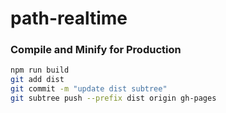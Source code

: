 # path-realtime

### Compile and Minify for Production

```sh
npm run build
git add dist
git commit -m "update dist subtree"
git subtree push --prefix dist origin gh-pages
```
